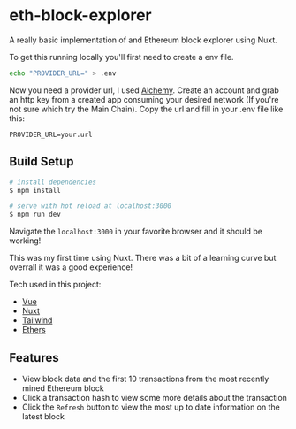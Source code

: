 # eth-block-explorer
A really basic implementation of and Ethereum block explorer using Nuxt.

To get this running locally you'll first need to create a env file.
```bash
echo "PROVIDER_URL=" > .env
```

Now you need a provider url, I used [Alchemy](https://www.alchemy.com). Create an account and grab an http key from a created app consuming your desired network (If you're not sure which try the Main Chain). Copy the url and fill in your .env file like this:
```
PROVIDER_URL=your.url
```

## Build Setup

```bash
# install dependencies
$ npm install

# serve with hot reload at localhost:3000
$ npm run dev
```

Navigate the `localhost:3000` in your favorite browser and it should be working!

This was my first time using Nuxt. There was a bit of a learning curve but overrall it was a good experience!

Tech used in this project:
- [Vue](https://vuejs.org/)
- [Nuxt](https://nuxtjs.org/)
- [Tailwind](https://tailwindcss.com/)
- [Ethers](https://docs.ethers.io/v5/)

## Features

- View block data and the first 10 transactions from the most recently mined Ethereum block
- Click a transaction hash to view some more details about the transaction
- Click the `Refresh` button to view the most up to date information on the latest block